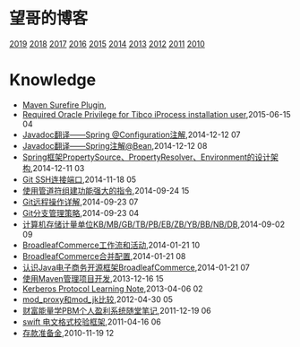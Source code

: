 # 望哥的博客
 [2019](/2019/)
 [2018](/2018/)
 [2017](/2017/)
 [2016](/2016/)
 [2015](/2015/)
 [2014](/2014/)
 [2013](/2013/)
 [2012](/2012/)
 [2011](/2011/)
 [2010](/2010/)


# Knowledge
* [Maven Surefire Plugin](/2016/2016-03-27-maven-surefire-plugin),
* [Required Oracle Privilege for Tibco iProcess installation user](/2015/2015-06-15-required-oracle-privilege-for-tibco-iprocess-installation-user),2015-06-15 04
* [Javadoc翻译——Spring @Configuration注解](/2014/2014-12-12-javadoc-spring-configuration),2014-12-12 07
* [Javadoc翻译——Spring注解@Bean](/2014/2014-12-12-javadoc-spring-bean),2014-12-12 08
* [Spring框架PropertySource、PropertyResolver、Environment的设计架构](/2014/2014-12-11-spring-propertysource-propertyresolver-environment),2014-12-11 03
* [Git SSH连接端口](/2014/2014-11-18-git-ssh-port),2014-11-18 05
* [使用管道符组建功能强大的指令](/2014/2014-09-24-using-pipe-operator-to-impl-powful-commands),2014-09-24 15
* [Git远程操作详解](/2014/2014-09-23-git-remote-commands),2014-09-23 07
* [Git分支管理策略](/2014/2014-09-23-git-branch-mangement),2014-09-23 04
* [计算机存储计量单位KB/MB/GB/TB/PB/EB/ZB/YB/BB/NB/DB](/2014/2014-09-02-computer-unit-kbmbgbtbpbebzbybbbnbdb),2014-09-02 09
* [BroadleafCommerce工作流和活动](/2014/2014-01-21-broadleafcommerce-workflow-and-activity),2014-01-21 10
* [BroadleafCommerce合并配置](/2014/2014-01-21-broadleafcommerce-merge-config),2014-01-21 08
* [认识Java电子商务开源框架BroadleafCommerce](/2014/2014-01-21-about-broadleafcommerce),2014-01-21 07
* [使用Maven管理项目开发](/2013/2013-12-16-using-maven-to-manage-project),2013-12-16 15
* [Kerberos Protocol Learning Note](/2013/2013-04-06-kerberos-protocol-learning-note),2013-04-06 02
* [mod_proxy和mod_jk比较](/2012/2012-04-30-mod_proxy-and-cmod_jk),2012-04-30 05
* [财富能量学PBM个人盈利系统随堂笔记](/2011/2011-12-19-PBM),2011-12-19 06
* [swift 电文格式校验框架](/2011/2011-04-16-swift_format_check_framework),2011-04-16 06
* [存款准备金](/2010/2010-11-19-deposit-reserve),2010-11-19 12
